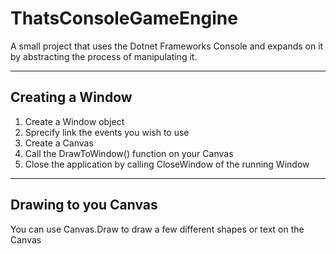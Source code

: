# ThatsConsoleGameEngine  
A small project that uses the Dotnet Frameworks Console and expands on it by abstracting the process of manipulating it.
__________________
## Creating a Window  
1. Create a Window object
2. Sprecify link the events you wish to use
3. Create a Canvas
4. Call the DrawToWindow() function on your Canvas
5. Close the application by calling CloseWindow of the running Window
_________________
## Drawing to you Canvas  
You can use Canvas.Draw to draw a few different shapes or text on the Canvas